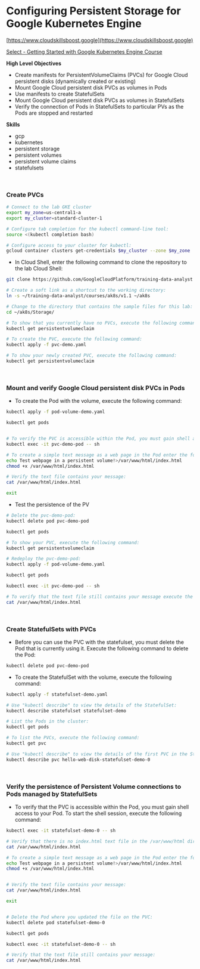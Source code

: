 # Configuring Persistent Storage for Google Kubernetes Engine

[https://www.cloudskillsboost.google](https://www.cloudskillsboost.google)

[Select - Getting Started with Google Kubernetes Engine Course](https://www.cloudskillsboost.google)


**High Level Objectives**
- Create manifests for PersistentVolumeClaims (PVCs) for Google Cloud persistent disks (dynamically created or existing)
- Mount Google Cloud persistent disk PVCs as volumes in Pods
- Use manifests to create StatefulSets
- Mount Google Cloud persistent disk PVCs as volumes in StatefulSets
- Verify the connection of Pods in StatefulSets to particular PVs as the Pods are stopped and restarted

**Skills**
- gcp
- kubernetes
- persistent storage
- persistent volumes
- persistent volume claims
- statefulsets

<br>

### Create PVCs

```bash
# Connect to the lab GKE cluster
export my_zone=us-central1-a
export my_cluster=standard-cluster-1

# Configure tab completion for the kubectl command-line tool:
source <(kubectl completion bash)

# Configure access to your cluster for kubectl:
gcloud container clusters get-credentials $my_cluster --zone $my_zone
```

- In Cloud Shell, enter the following command to clone the repository to the lab Cloud Shell:

```bash
git clone https://github.com/GoogleCloudPlatform/training-data-analyst

# Create a soft link as a shortcut to the working directory:
ln -s ~/training-data-analyst/courses/ak8s/v1.1 ~/ak8s

# Change to the directory that contains the sample files for this lab:
cd ~/ak8s/Storage/

# To show that you currently have no PVCs, execute the following command:
kubectl get persistentvolumeclaim

# To create the PVC, execute the following command:
kubectl apply -f pvc-demo.yaml

# To show your newly created PVC, execute the following command:
kubectl get persistentvolumeclaim
```


<br>

### Mount and verify Google Cloud persistent disk PVCs in Pods

- To create the Pod with the volume, execute the following command:

```bash
kubectl apply -f pod-volume-demo.yaml

kubectl get pods


# To verify the PVC is accessible within the Pod, you must gain shell access to your Pod. To start the shell session, execute the following command:
kubectl exec -it pvc-demo-pod -- sh

# To create a simple text message as a web page in the Pod enter the following commands:
echo Test webpage in a persistent volume!>/var/www/html/index.html
chmod +x /var/www/html/index.html

# Verify the text file contains your message:
cat /var/www/html/index.html

exit
```

- Test the persistence of the PV

```bash
# Delete the pvc-demo-pod:
kubectl delete pod pvc-demo-pod

kubectl get pods

# To show your PVC, execute the following command:
kubectl get persistentvolumeclaim

# Redeploy the pvc-demo-pod:
kubectl apply -f pod-volume-demo.yaml

kubectl get pods

kubectl exec -it pvc-demo-pod -- sh

# To verify that the text file still contains your message execute the following command:
cat /var/www/html/index.html
```


<br>

### Create StatefulSets with PVCs


- Before you can use the PVC with the statefulset, you must delete the Pod that is currently using it. Execute the following command to delete the Pod:

```bash
kubectl delete pod pvc-demo-pod
```

- To create the StatefulSet with the volume, execute the following command:

```bash
kubectl apply -f statefulset-demo.yaml

# Use "kubectl describe" to view the details of the StatefulSet:
kubectl describe statefulset statefulset-demo

# List the Pods in the cluster:
kubectl get pods

# To list the PVCs, execute the following command:
kubectl get pvc

# Use "kubectl describe" to view the details of the first PVC in the StatefulSet:
kubectl describe pvc hello-web-disk-statefulset-demo-0
```

<br>

### Verify the persistence of Persistent Volume connections to Pods managed by StatefulSets

- To verify that the PVC is accessible within the Pod, you must gain shell access to your Pod. To start the shell session, execute the following command:

```bash
kubectl exec -it statefulset-demo-0 -- sh

# Verify that there is no index.html text file in the /var/www/html directory:
cat /var/www/html/index.html

# To create a simple text message as a web page in the Pod enter the following commands:
echo Test webpage in a persistent volume!>/var/www/html/index.html
chmod +x /var/www/html/index.html


# Verify the text file contains your message:
cat /var/www/html/index.html

exit


# Delete the Pod where you updated the file on the PVC:
kubectl delete pod statefulset-demo-0

kubectl get pods

kubectl exec -it statefulset-demo-0 -- sh

# Verify that the text file still contains your message:
cat /var/www/html/index.html
```